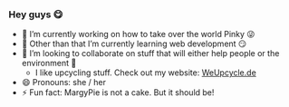 ### Hey guys 😋

<!--
**MargyPie/MargyPie** is a ✨ _special_ ✨ repository because its `README.md` (this file) appears on your GitHub profile.

Here are some ideas to get you started:

- 🤔 I’m looking for help with ...
- 💬 Ask me about ...
- 📫 How to reach me: ...

-->

- 🔭 I’m currently working on how to take over the world Pinky 😜
- 🌱 Other than that I’m currently learning web development 😏
- 👯 I’m looking to collaborate on stuff that will either help people or the environment 🦖
  - I like upcycling stuff. Check out my website: [WeUpcycle.de](http://weupcycle.de/)
- 😄 Pronouns: she / her
- ⚡ Fun fact: MargyPie is not a cake. But it should be!
